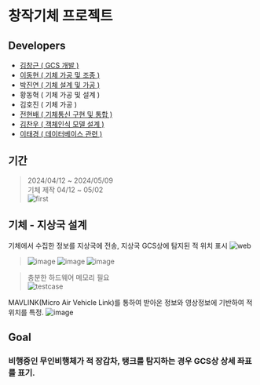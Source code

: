 # 창작기체 프로젝트
## Developers
- [김창근 ( GCS 개발 )](https://github.com/sckdrms)
- [이동현 ( 기체 가공 및 조종 )](https://github.com/Amai001)
- [박진연 ( 기체 설계 및 가공 )](https://github.com/PJYeon)
- 황동혁 ( 기체 가공 및 설계 )
- 김호진 ( 기체 가공 )
- [전현배 ( 기체통신 구현 및 통합 )](https://github.com/HarryKito)
- [김찬우 ( 객체인식 모델 설계 )](https://github.com/ASDFQWERCXZZ)
- [이태경 ( 데이터베이스 관련 )](https://github.com/Tk001111)

## 기간
> 2024/04/12 ~ 2024/05/09  
> 기체 제작 04/12 ~ 05/02  
> ![first](https://github.com/ikw-drone-project/.github/assets/71598954/185cc5b6-5d1f-49aa-9d31-b80548e72c9d)

## 기체 - 지상국 설계
기체에서 수집한 정보를 지상국에 전송, 지상국 GCS상에 탐지된 적 위치 표시
![web](https://github.com/ikw-drone-project/.github/assets/71598954/ac79e100-7de8-449e-a09f-5c2f34eae1ac)
> ![image](https://github.com/ikw-drone-project/.github/assets/71598954/693133e6-0c87-499c-819a-2c16c6dca9d8)
> ![image](https://github.com/ikw-drone-project/.github/assets/71598954/cea0ab7c-00fa-4958-963d-f6e61bf42250)
> ![image](https://github.com/ikw-drone-project/.github/assets/71598954/044f9128-970e-4764-b1ea-c6a7d759008a)

> 충분한 하드웨어 메모리 필요   
> ![testcase](https://github.com/ikw-drone-project/.github/assets/71598954/1069866e-962a-48ac-8d45-3bb54fb5a9bd)

MAVLINK(Micro Air Vehicle Link)를 통하여 받아온 정보와 영상정보에 기반하여 적 위치를 특정.
![image](https://github.com/ikw-drone-project/.github/assets/71598954/756c8d8e-974f-4467-8f15-fae29f523c9d)
## Goal
### 비행중인 무인비행체가 적 장갑차, 탱크를 탐지하는 경우 GCS상 상세 좌표를 표기.
